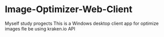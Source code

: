 # Image-Optimizer-Web-Client
Myself study progects
This is a Windows desktop client app for optimize images fle be using kraken.io API
